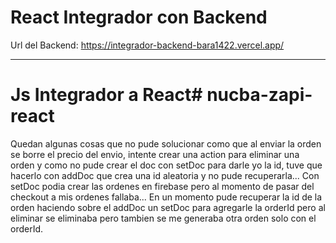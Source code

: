 # React Integrador con Backend

Url del Backend: https://integrador-backend-bara1422.vercel.app/

---

# Js Integrador a React# nucba-zapi-react

Quedan algunas cosas que no pude solucionar como que al enviar la orden se borre el precio del envio, intente crear una action para eliminar una orden y como no pude crear el doc con setDoc para darle yo la id, tuve que hacerlo con addDoc que crea una id aleatoria y no pude recuperarla... Con setDoc podia crear las ordenes en firebase pero al momento de pasar del checkout a mis ordenes fallaba... En un momento pude recuperar la id de la orden haciendo sobre el addDoc un setDoc para agregarle la orderId pero al eliminar se eliminaba pero tambien se me generaba otra orden solo con el orderId.
